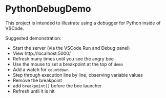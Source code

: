 # PythonDebugDemo

This project is intended to illustrate using a debugger for Python inside of VSCode.

Suggested demonstration:
- Start the server (via the VSCode Run and Debug panel)
- View http://localhost:5000/
- Refresh many times until you see the angry bee
- Use the mouse to set a breakpoint at the top of `demo`
- Add a watch for `countdown`
- Step through execution line by line, observing variable values
- Remove the breakpoint
- add `breakpoint()` before the bee launcher
- Refresh until it is hit